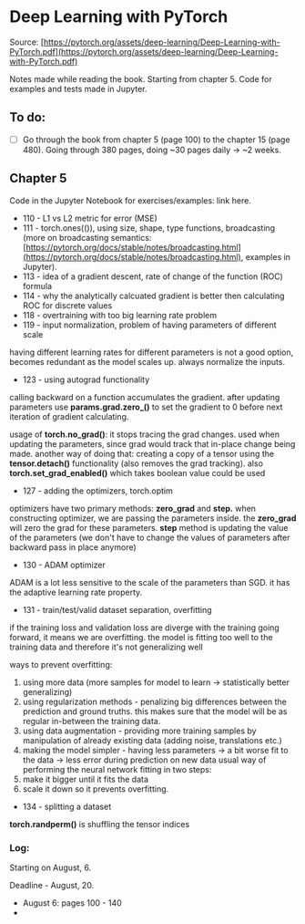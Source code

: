 # Deep Learning with PyTorch

Source: [https://pytorch.org/assets/deep-learning/Deep-Learning-with-PyTorch.pdf](https://pytorch.org/assets/deep-learning/Deep-Learning-with-PyTorch.pdf)

Notes made while reading the book. Starting from chapter 5. Code for examples and tests made in Jupyter.

## To do:

- [ ]  Go through the book from chapter 5 (page 100) to the chapter 15 (page 480). 
Going through 380 pages, doing ~30 pages daily → ~2 weeks.

## Chapter 5

Code in the Jupyter Notebook for exercises/examples: link here.

- 110 - L1 vs L2 metric for error (MSE)
- 111 - torch.ones(()), using size, shape, type functions, broadcasting (more on broadcasting semantics: [https://pytorch.org/docs/stable/notes/broadcasting.html](https://pytorch.org/docs/stable/notes/broadcasting.html), examples in Jupyter).
- 113 - idea of a gradient descent, rate of change of the function (ROC) formula
- 114 - why the analytically calcuated gradient is better then calculating ROC for discrete values
- 118 - overtraining with too big learning rate problem
- 119 - input normalization, problem of having parameters of different scale

having different learning rates for different parameters is not a good option, becomes redundant as the model scales up. always normalize the inputs.

- 123 - using autograd functionality

calling backward on a function accumulates the gradient. after updating parameters use **params.grad.zero_()** to set the gradient to 0 before next iteration of gradient calculating.

usage of **torch.no_grad()**: it stops tracing the grad changes. used when updating the parameters, since grad would track that in-place change being made.
another way of doing that: creating a copy of a tensor using the **tensor.detach()** functionality (also removes the grad tracking).
also **torch.set_grad_enabled()** which takes boolean value could be used

- 127 - adding the optimizers, torch.optim

optimizers have two primary methods: **zero_grad** and **step.** when constructing optimizer, we are passing the parameters inside. the **zero_grad** will zero the grad for these parameters. **step** method is updating the value of the parameters (we don't have to change the values of parameters after backward pass in place anymore)

- 130 - ADAM optimizer

ADAM is a lot less sensitive to the scale of the parameters than SGD. it has the adaptive learning rate property.

- 131 - train/test/valid dataset separation, overfitting

if the training loss and validation loss are diverge with the training going forward, it means we are overfitting. the model is fitting too well to the training data and therefore it's not generalizing well

ways to prevent overfitting:
1. using more data (more samples for model to learn → statistically better generalizing)
2. using regularization methods - penalizing big differences between the prediction and ground truths. this makes sure that the model will be as regular in-between the training data.
3. using data augmentation - providing more training samples by manipulation of already existing data (adding noise, translations etc.)
4. making the model simpler - having less parameters → a bit worse fit to the data → less error during prediction on new data
usual way of performing the neural network fitting in two steps:
1. make it bigger until it fits the data
2. scale it down so it prevents overfitting.

- 134 - splitting a dataset

**torch.randperm()** is shuffling the tensor indices

### Log:

Starting on August, 6. 

Deadline - August, 20.

- August 6: pages 100 - 140
-